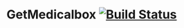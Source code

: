 # GetMedicalbox  [![Build Status](https://travis-ci.com/edenprairie/GetMedicalbox.svg?branch=master)](https://travis-ci.com/edenprairie/GetMedicalbox)
